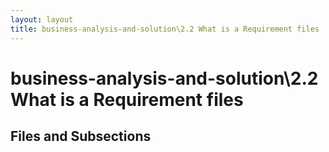 ```yaml
---
layout: layout
title: business-analysis-and-solution\2.2 What is a Requirement files
---
```


# business-analysis-and-solution\2.2 What is a Requirement files

## Files and Subsections

